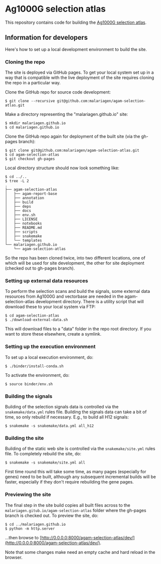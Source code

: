 # Ag1000G selection atlas

This repository contains code for building the [Ag1000G selection
atlas](https://malariagen.github.io/agam-selection-atlas/).

## Information for developers

Here's how to set up a local development environment to build the
site.

### Cloning the repo

The site is deployed via GitHub pages. To get your local system set up in a way that 
is compatible with the live deployment of the site requires cloning the repo in a 
particular way.

Clone the GitHub repo for source code development:

```
$ git clone --recursive git@github.com:malariagen/agam-selection-atlas.git
```

Make a directory representing the "malariagen.github.io" site:

```
$ mkdir malariagen.github.io
$ cd malariagen.github.io
```

Clone the GitHub repo again for deployment of the built site (via the gh-pages branch):

```
$ git clone git@github.com:malariagen/agam-selection-atlas.git
$ cd agam-selection-atlas
$ git checkout gh-pages
```

Local directory structure should now look something like:

```
$ cd ../..
$ tree -L 2
.
├── agam-selection-atlas
│   ├── agam-report-base
│   ├── annotation
│   ├── build
│   ├── deps
│   ├── docs
│   ├── env.sh
│   ├── LICENSE
│   ├── notebooks
│   ├── README.md
│   ├── scripts
│   ├── snakemake
│   └── templates
└── malariagen.github.io
    └── agam-selection-atlas
```

So the repo has been cloned twice, into two different locations, one of which will be used 
for site development, the other for site deployment (checked out to gh-pages branch). 


### Setting up external data resources

To perform the selection scans and build the signals, some external
data resources from Ag1000G and vectorbase are needed in the
agam-selection-atlas development directory. There is a utility script
that will download these to your local system via FTP:

```
$ cd agam-selection-atlas
$ ./download-external-data.sh
```

This will download files to a "data" folder in the repo root
directory. If you want to store these elsewhere, create a symlink.


### Setting up the execution environment

To set up a local execution environment, do:

```
$ ./binder/install-conda.sh
```

To activate the environment, do:

```
$ source binder/env.sh
```


### Building the signals

Building of the selection signals data is controlled via the ``snakemake/data.yml`` rules 
file. Building the signals data can take a bit of time, so only rebuild if necessary. 
E.g., to build all H12 signals:

```
$ snakemake -s snakemake/data.yml all_h12
```

### Building the site

Building of the static web site is controlled via the ``snakemake/site.yml`` rules file.
To completely rebuild the site, do:

```
$ snakemake -s snakemake/site.yml all
```

First time round this will take some time, as many pages (especially for genes) need to be
built, although any subsequent incremental builds will be faster, especially if they don't 
require rebuilding the gene pages.

### Previewing the site

The final step in the site build copies all built files across to the 
``malariagen.gitub.io/agam-selection-atlas`` folder where the gh-pages branch is checked 
out. To preview the site, do:

```
$ cd ../malariagen.github.io
$ python -m http.server
```

...then browse to [http://0.0.0.0:8000/agam-selection-atlas/dev/](http://0.0.0.0:8000/agam-selection-atlas/dev/).

Note that some changes make need an empty cache and hard reload in the browser.
